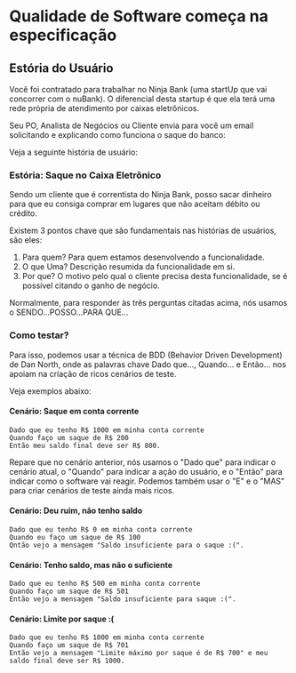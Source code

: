 # Qualidade de Software começa na especificação

## Estória do Usuário

Você foi contratado para trabalhar no Ninja Bank (uma startUp que vai concorrer com o nuBank). O diferencial desta startup é que ela terá uma rede própria de atendimento por caixas eletrônicos.

Seu PO, Analista de Negócios ou Cliente envia para você um email solicitando e explicando como funciona o saque do banco:

Veja a seguinte história de usuário:

### Estória: Saque no Caixa Eletrônico

Sendo um cliente que é correntista do Ninja Bank, posso sacar dinheiro para que eu consiga comprar em lugares que não aceitam débito ou crédito.

Existem 3 pontos chave que são fundamentais nas histórias de usuários, são eles:

1. Para quem? Para quem estamos desenvolvendo a funcionalidade.
2. O que Uma? Descrição resumida da funcionalidade em si.
3. Por que? O motivo pelo qual o cliente precisa desta funcionalidade, se é possível citando o ganho de negócio.

Normalmente, para responder às três perguntas citadas acima, nós usamos o SENDO...POSSO...PARA QUE...

### Como testar?

Para isso, podemos usar a técnica de BDD (Behavior Driven Development) de Dan North, onde as palavras chave Dado que..., Quando... e Então... nos apoiam na criação de ricos cenários de teste.

Veja exemplos abaixo:

#### Cenário: Saque em conta corrente
```Cucumber    
Dado que eu tenho R$ 1000 em minha conta corrente
Quando faço um saque de R$ 200
Então meu saldo final deve ser R$ 800.
```

Repare que no cenário anterior, nós usamos o "Dado que" para indicar o cenário atual, o "Quando" para indicar a ação do usuário, e o "Então" para indicar como o software vai reagir. Podemos também usar o "E" e o "MAS" para criar cenários de teste ainda mais ricos.

#### Cenário: Deu ruim, não tenho saldo
```Cucumber 
Dado que eu tenho R$ 0 em minha conta corrente
Quando eu faço um saque de R$ 100
Qntão vejo a mensagem "Saldo insuficiente para o saque :(".
```
#### Cenário: Tenho saldo, mas não o suficiente
```Cucumber 
Dado que eu tenho R$ 500 em minha conta corrente
Quando faço um saque de R$ 501
Então vejo a mensagem "Saldo insuficiente para saque :(".
```
#### Cenário: Limite por saque :(
```Cucumber
Dado que eu tenho R$ 1000 em minha conta corrente
Quando faço um saque de R$ 701
Então vejo a mensagem "Limite máximo por saque é de R$ 700" e meu saldo final deve ser R$ 1000.
```

